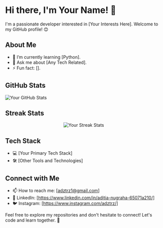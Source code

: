 # Hi there, I'm Your Name! 👋

I'm a passionate developer interested in [Your Interests Here]. Welcome to my GitHub profile! 😊

## About Me

- 🌱 I’m currently learning [Python].
- 💬 Ask me about [Any Tech Related].
- ⚡ Fun fact: [].

## GitHub Stats

![Your GitHub Stats](https://github-readme-stats.vercel.app/api?username=your-username&show_icons=true&theme=radical)

## Streak Stats

<p align="center">
  <img src="https://github-readme-streak-stats.herokuapp.com/?user=your-username&theme=highcontrast" alt="Your Streak Stats" />
</p>

## Tech Stack

- 💻 [Your Primary Tech Stack]
- 🛠️ [Other Tools and Technologies]

## Connect with Me

- 📫 How to reach me: [adztrz1@gmail.com]
- 💼 LinkedIn: [https://www.linkedin.com/in/aditia-nugraha-65071a210/]
- 🐦 Instagram: [https://www.instagram.com/adztrz/]

Feel free to explore my repositories and don't hesitate to connect! Let's code and learn together. 🚀
